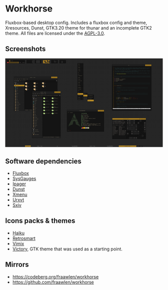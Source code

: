 Workhorse
=========

Fluxbox-based desktop config. Includes a fluxbox config and theme, Xresources, Dunst, GTK3.20 theme for thunar and an incomplete GTK2 theme. All files are licensed under the [AGPL-3.0](https://www.gnu.org/licenses/agpl-3.0.html).

Screenshots
-----------

![pic-1](/images/pic-1.png)

Software dependencies
---------------------

- [Fluxbox](https://fluxbox.org)
- [SysGauges](https://github.com/fraawlen/sysgauges)
- [Ipager](https://aur.archlinux.org/packages/ipager)
- [Dunst](https://github.com/dunst-project/dunst)
- [Xmenu](https://github.com/phillbush/xmenu)
- [Urxvt](http://software.schmorp.de/pkg/rxvt-unicode.html)
- [Sxiv](https://github.com/xyb3rt/sxiv)

Icons packs & themes
-----------

- [Haiku](https://www.gnome-look.org/p/1012423)
- [Retrosmart](https://github.com/mdomlop/retrosmart-icon-theme)
- [Vimix](https://github.com/vinceliuice/vimix-icon-theme)
- [Victory](https://gitlab.com/newhoa/victory-gtk-theme), GTK theme that was used as a starting point.

Mirrors
-------

- https://codeberg.org/fraawlen/workhorse
- https://github.com/fraawlen/workhorse
